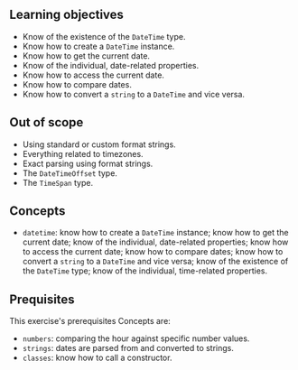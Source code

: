 ## Learning objectives

- Know of the existence of the `DateTime` type.
- Know how to create a `DateTime` instance.
- Know how to get the current date.
- Know of the individual, date-related properties.
- Know how to access the current date.
- Know how to compare dates.
- Know how to convert a `string` to a `DateTime` and vice versa.

## Out of scope

- Using standard or custom format strings.
- Everything related to timezones.
- Exact parsing using format strings.
- The `DateTimeOffset` type.
- The `TimeSpan` type.

## Concepts

- `datetime`: know how to create a `DateTime` instance; know how to get the current date; know of the individual, date-related properties; know how to access the current date; know how to compare dates; know how to convert a `string` to a `DateTime` and vice versa; know of the existence of the `DateTime` type; know of the individual, time-related properties.

## Prequisites

This exercise's prerequisites Concepts are:

- `numbers`: comparing the hour against specific number values.
- `strings`: dates are parsed from and converted to strings.
- `classes`: know how to call a constructor.

[docs.microsoft.com-datetime]: https://docs.microsoft.com/en-us/dotnet/api/system.datetime?view=netcore-3.1
